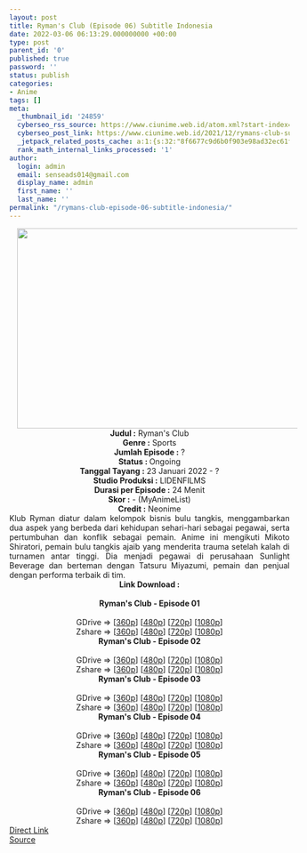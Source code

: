 ```yaml
---
layout: post
title: Ryman's Club (Episode 06) Subtitle Indonesia
date: 2022-03-06 06:13:29.000000000 +00:00
type: post
parent_id: '0'
published: true
password: ''
status: publish
categories:
- Anime
tags: []
meta:
  _thumbnail_id: '24859'
  cyberseo_rss_source: https://www.ciunime.web.id/atom.xml?start-index=1
  cyberseo_post_link: https://www.ciunime.web.id/2021/12/rymans-club-subtitle-indonesia.html
  _jetpack_related_posts_cache: a:1:{s:32:"8f6677c9d6b0f903e98ad32ec61f8deb";a:2:{s:7:"expires";i:1663521777;s:7:"payload";a:3:{i:0;a:1:{s:2:"id";i:25544;}i:1;a:1:{s:2:"id";i:25434;}i:2;a:1:{s:2:"id";i:25319;}}}}
  rank_math_internal_links_processed: '1'
author:
  login: admin
  email: senseads014@gmail.com
  display_name: admin
  first_name: ''
  last_name: ''
permalink: "/rymans-club-episode-06-subtitle-indonesia/"
---
```

<div class="separator" style="clear: both; text-align: center;"><a href="https://blogger.googleusercontent.com/img/a/AVvXsEimkqzXN6MhQkJQzx2qeLp3zZ2BKhqyECfTT407SqbV3w6KP7OBpdFCta5Sf7QKEb-y6DM4JvVmGcubVmPGhSZXf67xVJGx1y5FsuVM4BJndtLbDXEbN5_cBCN5TbYbjbdZ7NCWTwnNkfVDg9aWeGMvxwtq7F4CFHRBmHL_Zd_U1KRzTFyTZo4b7ica=s1280" style="margin-left: 1em; margin-right: 1em;"><img border="0" data-original-height="720" data-original-width="1280" height="360" src="{{ site.baseurl }}/assets/2022/03/AVvXsEimkqzXN6MhQkJQzx2qeLp3zZ2BKhqyECfTT407SqbV3w6KP7OBpdFCta5Sf7QKEb-y6DM4JvVmGcubVmPGhSZXf67xVJGx1y5FsuVM4BJndtLbDXEbN5_cBCN5TbYbjbdZ7NCWTwnNkfVDg9aWeGMvxwtq7F4CFHRBmHL_Zd_U1KRzTFyTZo4b7ica=w640-h360" width="640" /></a></div>
<div class="separator" style="clear: both; text-align: center;"></div>
<div style="text-align: center;"><b>Judul</b><b><b> </b>:</b> Ryman's Club</div>
<div style="text-align: center;"><b><b>Genre :</b></b> Sports</div>
<div style="text-align: center;"><b>Jumlah Episode :</b> ?<br /><b>Status :&nbsp;</b>Ongoing<br /><b>Tanggal Tayang :</b> 23 Januari 2022 - ?<br /><b>Studio Produksi :</b>&nbsp;LIDENFILMS<br /><b>Durasi per Episode :</b> 24 Menit</div>
<div style="text-align: center;"><b>Skor :</b> - (MyAnimeList)</div>
<div style="text-align: center;"><b>Credit :</b>&nbsp;Neonime</div>
<div style="text-align: center;"></div>
<div style="text-align: justify;">Klub Ryman diatur dalam kelompok bisnis bulu tangkis, menggambarkan dua aspek yang berbeda dari kehidupan sehari-hari sebagai pegawai, serta pertumbuhan dan konflik sebagai pemain. Anime ini mengikuti Mikoto Shiratori, pemain bulu tangkis ajaib yang menderita trauma setelah kalah di turnamen antar tinggi. Dia menjadi pegawai di perusahaan Sunlight Beverage dan berteman dengan Tatsuru Miyazumi, pemain dan penjual dengan performa terbaik di tim.</div>
<div style="text-align: justify;"></div>
<div style="text-align: justify;"></div>
<div style="text-align: center;">
<div style="text-align: center;">
<div style="text-align: left;">
<div style="text-align: center;"><b>Link Download :</b></div>
<div style="text-align: center;"><b><br /></b></div>
<div style="text-align: center;"><span style="text-align: left;"><b>Ryman's Club</b></span><b>&nbsp;- Episode 01</b></div>
<div style="text-align: center;"><b><br /></b></div>
<div style="text-align: center;">GDrive =&gt; [<a href="https://acefile.co/f/66610663/ryc-01-360p-samehadaku-care-mp4" target="_blank" rel="noopener">360p</a>] [<a href="https://acefile.co/f/66613506/neonime_ryc-01-480p-zip" target="_blank" rel="noopener">480p</a>] [<a href="https://acefile.co/f/66613567/neonime_ryc-01-720p-zip" target="_blank" rel="noopener">720p</a>] [<a href="https://acefile.co/f/66613853/neonime_ryc-01-1080p-zip" target="_blank" rel="noopener">1080p</a>]</div>
<div style="text-align: center;">Zshare =&gt; [<a href="https://www107.zippyshare.com/v/oVHemCJu/file.html" target="_blank" rel="noopener">360p</a>] [<a href="https://www19.zippyshare.com/v/xA8Mpb10/file.html" target="_blank" rel="noopener">480p</a>] [<a href="https://www75.zippyshare.com/v/so1WQw20/file.html" target="_blank" rel="noopener">720p</a>] [<a href="https://www27.zippyshare.com/v/MEEyb72E/file.html" target="_blank" rel="noopener">1080p</a>]</div>
<div style="text-align: center;"></div>
<div style="text-align: center;">
<div><span style="text-align: left;"><b>Ryman's Club</b></span><b>&nbsp;- Episode 02</b></div>
<div><b><br /></b></div>
<div>GDrive =&gt; [<a href="https://acefile.co/f/67207504/ryc-02-360p-samehadaku-care-mp4" target="_blank" rel="noopener">360p</a>] [<a href="https://acefile.co/f/67211086/neonime_ryc-02-480p-zip" target="_blank" rel="noopener">480p</a>] [<a href="https://acefile.co/f/67211089/neonime_ryc-02-720p-zip" target="_blank" rel="noopener">720p</a>] [<a href="https://acefile.co/f/67211095/neonime_ryc-02-1080p-zip" target="_blank" rel="noopener">1080p</a>]</div>
<div>Zshare =&gt; [<a href="https://www9.zippyshare.com/v/W0QH6ZA2/file.html" target="_blank" rel="noopener">360p</a>] [<a href="https://www81.zippyshare.com/v/HFT4edxg/file.html" target="_blank" rel="noopener">480p</a>] [<a href="https://www61.zippyshare.com/v/P8FGEVYn/file.html" target="_blank" rel="noopener">720p</a>] [<a href="https://www5.zippyshare.com/v/NcXhXPkd/file.html" target="_blank" rel="noopener">1080p</a>]</div>
<div></div>
<div>
<div><span style="text-align: left;"><b>Ryman's Club</b></span><b>&nbsp;- Episode 03</b></div>
<div><b><br /></b></div>
<div>GDrive =&gt; [<a href="https://www.mp4upload.com/3hrz89g0kdd0" target="_blank" rel="noopener">360p</a>] [<a href="https://acefile.co/f/67803914/neonime_bisque-doll-06-480p-zip" target="_blank" rel="noopener">480p</a>] [<a href="https://acefile.co/f/67804089/neonime_bisque-doll-06-720p-zip" target="_blank" rel="noopener">720p</a>] [<a href="https://acefile.co/f/67804280/neonime_bisque-doll-06-1080p-zip" target="_blank" rel="noopener">1080p</a>]</div>
<div>Zshare =&gt; [<a href="https://www100.zippyshare.com/v/7Q8Bntpq/file.html" target="_blank" rel="noopener">360p</a>] [<a href="https://www82.zippyshare.com/v/6zS5zx5T/file.html" target="_blank" rel="noopener">480p</a>] [<a href="https://www63.zippyshare.com/v/tX4i5JjS/file.html" target="_blank" rel="noopener">720p</a>] [<a href="https://www68.zippyshare.com/v/4N5V08eJ/file.html" target="_blank" rel="noopener">1080p</a>]</div>
</div>
<div></div>
<div>
<div><span style="text-align: left;"><b>Ryman's Club</b></span><b>&nbsp;- Episode 04</b></div>
<div><b><br /></b></div>
<div>GDrive =&gt; [<a href="https://acefile.co/f/68437888/ryc-04-360p-samehadaku-care-mp4" target="_blank" rel="noopener">360p</a>] [<a href="https://acefile.co/f/68437895/ryc-04-480p-samehadaku-care-mp4" target="_blank" rel="noopener">480p</a>] [<a href="https://acefile.co/f/68438051/ryc-04-mp4hd-samehadaku-care-mp4" target="_blank" rel="noopener">720p</a>] [<a href="https://acefile.co/f/68438482/ryc-04-fullhd-samehadaku-care-mp4" target="_blank" rel="noopener">1080p</a>]</div>
<div>Zshare =&gt; [<a href="https://www44.zippyshare.com/v/nw6BIOJE/file.html" target="_blank" rel="noopener">360p</a>] [<a href="https://www44.zippyshare.com/v/ZQI1Cc1N/file.html" target="_blank" rel="noopener">480p</a>] [<a href="https://www40.zippyshare.com/v/MvfKfUz9/file.html" target="_blank" rel="noopener">720p</a>] [<a href="https://www71.zippyshare.com/v/Wl3hxAD4/file.html" target="_blank" rel="noopener">1080p</a>]</div>
</div>
<div></div>
<div>
<div><span style="text-align: left;"><b>Ryman's Club</b></span><b>&nbsp;- Episode 05</b></div>
<div><b><br /></b></div>
<div>GDrive =&gt; [<a href="https://acefile.co/f/68976811/ryc-05-360p-samehadaku-care-mp4" target="_blank" rel="noopener">360p</a>] [<a href="https://acefile.co/f/68981976/neonime_ryc-05-480p-zip" target="_blank" rel="noopener">480p</a>] [<a href="https://acefile.co/f/68982241/neonime_ryc-05-720p-zip" target="_blank" rel="noopener">720p</a>] [<a href="https://acefile.co/f/68982486/neonime_ryc-05-1080p-zip" target="_blank" rel="noopener">1080p</a>]</div>
<div>Zshare =&gt; [<a href="https://www115.zippyshare.com/v/u7uWgfnw/file.html" target="_blank" rel="noopener">360p</a>] [<a href="https://www64.zippyshare.com/v/bGpxrHZg/file.html" target="_blank" rel="noopener">480p</a>] [<a href="https://www67.zippyshare.com/v/6d217MvQ/file.html" target="_blank" rel="noopener">720p</a>] [<a href="https://www105.zippyshare.com/v/hjLPrp5e/file.html" target="_blank" rel="noopener">1080p</a>]</div>
</div>
<div></div>
<div>
<div><span style="text-align: left;"><b>Ryman's Club</b></span><b>&nbsp;- Episode 06</b></div>
<div><b><br /></b></div>
<div>GDrive =&gt; [<a href="https://acefile.co/f/69511084/ryc-06-360p-samehadaku-care-mp4" target="_blank" rel="noopener">360p</a>] [<a href="https://acefile.co/f/69511087/ryc-06-480p-samehadaku-care-mp4" target="_blank" rel="noopener">480p</a>] [<a href="https://acefile.co/f/69511363/ryc-06-mp4hd-samehadaku-care-mp4" target="_blank" rel="noopener">720p</a>] [<a href="https://acefile.co/f/69511505/ryc-06-fullhd-samehadaku-care-mp4" target="_blank" rel="noopener">1080p</a>]</div>
<div>Zshare =&gt; [<a href="https://www49.zippyshare.com/v/xTVePOyH/file.html" target="_blank" rel="noopener">360p</a>] [<a href="https://www49.zippyshare.com/v/EljeQYrP/file.html" target="_blank" rel="noopener">480p</a>] [<a href="https://www66.zippyshare.com/v/oaNlPdyi/file.html" target="_blank" rel="noopener">720p</a>] [<a href="https://www29.zippyshare.com/v/OwUfOciR/file.html" target="_blank" rel="noopener">1080p</a>]</div>
</div>
</div>
</div>
</div>
</div>
<link rel="stylesheet" href="https://cdnjs.cloudflare.com/ajax/libs/font-awesome/4.7.0/css/font-awesome.min.css" />
<div class="divbtn"> <a href="https://handymansurrender.com/fihup8buzv?key=94550f7ce39444073321dde3b8782f97" class="btn"><i class="fa fa-download"></i> Direct Link</a> <br /><a href="https://www.ciunime.web.id/2021/12/rymans-club-subtitle-indonesia.html">Source</a> </div>
